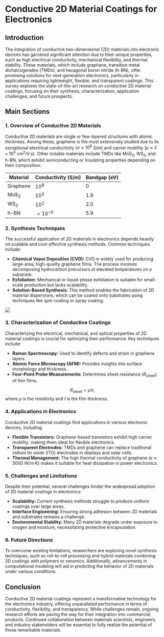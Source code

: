 # Conductive 2D Material Coatings for Electronics

## Introduction

The integration of conductive two-dimensional (2D) materials into electronic devices has garnered significant attention due to their unique properties, such as high electrical conductivity, mechanical flexibility, and thermal stability. These materials, which include graphene, transition metal dichalcogenides (TMDs), and hexagonal boron nitride (h-BN), offer promising solutions for next-generation electronics, particularly in applications requiring lightweight, flexible, and transparent coatings. This survey explores the state-of-the-art research on conductive 2D material coatings, focusing on their synthesis, characterization, application challenges, and future prospects.

## Main Sections

### 1. Overview of Conductive 2D Materials

Conductive 2D materials are single or few-layered structures with atomic thickness. Among these, graphene is the most extensively studied due to its exceptional electrical conductivity ($\sigma \approx 10^8$ S/m) and carrier mobility ($\mu \approx 2 \times 10^5$ cm$^2$/V·s). Other notable materials include TMDs like MoS$_2$, WS$_2$, and h-BN, which exhibit semiconducting or insulating properties depending on their composition.

| Material | Conductivity (S/m) | Bandgap (eV) |
|---------|-------------------|--------------|
| Graphene | $10^8$           | 0            |
| MoS$_2$  | $10^3$           | 1.8          |
| WS$_2$   | $10^2$           | 2.0          |
| h-BN     | $<10^{-6}$       | 5.9          |

### 2. Synthesis Techniques

The successful application of 2D materials in electronics depends heavily on scalable and cost-effective synthesis methods. Common techniques include:

- **Chemical Vapor Deposition (CVD):** CVD is widely used for producing large-area, high-quality graphene films. The process involves decomposing hydrocarbon precursors at elevated temperatures on a substrate.
- **Exfoliation:** Mechanical or liquid-phase exfoliation is suitable for small-scale production but lacks scalability.
- **Solution-Based Synthesis:** This method enables the fabrication of 2D material dispersions, which can be coated onto substrates using techniques like spin coating or spray coating.

![](placeholder_for_cvd_diagram)

### 3. Characterization of Conductive Coatings

Characterizing the electrical, mechanical, and optical properties of 2D material coatings is crucial for optimizing their performance. Key techniques include:

- **Raman Spectroscopy:** Used to identify defects and strain in graphene layers.
- **Atomic Force Microscopy (AFM):** Provides insights into surface morphology and thickness.
- **Four-Point Probe Measurements:** Determines sheet resistance ($R_{\text{sheet}}$) of thin films.

$$
R_{\text{sheet}} = \rho / t,
$$
where $\rho$ is the resistivity and $t$ is the film thickness.

### 4. Applications in Electronics

Conductive 2D material coatings find applications in various electronic devices, including:

- **Flexible Transistors:** Graphene-based transistors exhibit high carrier mobility, making them ideal for flexible electronics.
- **Transparent Electrodes:** TMDs and graphene can replace traditional indium tin oxide (ITO) electrodes in displays and solar cells.
- **Thermal Management:** The high thermal conductivity of graphene ($\kappa \approx 5000$ W/m·K) makes it suitable for heat dissipation in power electronics.

### 5. Challenges and Limitations

Despite their potential, several challenges hinder the widespread adoption of 2D material coatings in electronics:

- **Scalability:** Current synthesis methods struggle to produce uniform coatings over large areas.
- **Interface Engineering:** Ensuring strong adhesion between 2D materials and substrates remains a challenge.
- **Environmental Stability:** Many 2D materials degrade under exposure to oxygen and moisture, necessitating protective encapsulation.

### 6. Future Directions

To overcome existing limitations, researchers are exploring novel synthesis techniques, such as roll-to-roll processing and hybrid materials combining 2D coatings with polymers or ceramics. Additionally, advancements in computational modeling will aid in predicting the behavior of 2D materials under various conditions.

## Conclusion

Conductive 2D material coatings represent a transformative technology for the electronics industry, offering unparalleled performance in terms of conductivity, flexibility, and transparency. While challenges remain, ongoing research efforts are paving the way for their integration into commercial products. Continued collaboration between materials scientists, engineers, and industry stakeholders will be essential to fully realize the potential of these remarkable materials.
